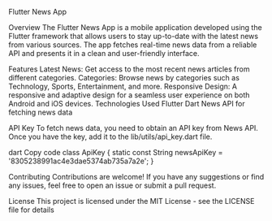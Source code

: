 Flutter News App

Overview The Flutter News App is a mobile application developed using the Flutter framework that allows users to stay up-to-date with the latest news from various sources. The app fetches real-time news data from a reliable API and presents it in a clean and user-friendly interface.

Features Latest News: Get access to the most recent news articles from different categories. Categories: Browse news by categories such as Technology, Sports, Entertainment, and more. Responsive Design: A responsive and adaptive design for a seamless user experience on both Android and iOS devices. Technologies Used Flutter Dart News API for fetching news data

API Key To fetch news data, you need to obtain an API key from News API. Once you have the key, add it to the lib/utils/api_key.dart file.

dart Copy code class ApiKey { static const String newsApiKey = '8305238991ac4e3dae5374ab735a7a2e'; }

Contributing Contributions are welcome! If you have any suggestions or find any issues, feel free to open an issue or submit a pull request.

License This project is licensed under the MIT License - see the LICENSE file for details
